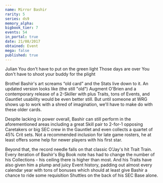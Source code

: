 ```yaml
---
name: Mirror Bashir
rarity: 5
series: ds9
memory_alpha:
bigbook_tier: 7
events: 54
in_portal: true
date: 21/08/2017
obtained: Event
mega: false
published: true
---
```


Julian
You don't have to put on the green light
Those days are over
You don't have to shoot your buddy for the plight

Brothel Bashir's art screams “old card” and the Stats live down to it. An updated version looks like (the still "old") Augment O'Brien and a contemporary release of a 2-Skiller with plus Traits, tons of Events, and Gauntlet usability would be even better still. But until someone at WRG shows up to work with a shred of imagination, we'll have to make do with these older cards.

Despite lacking in power overall, Bashir can still perform in the aforementioned areas including a great Skill pair to 2-for-1 opposing Caretakers or big SEC crew in the Gauntlet and even collects a quartet of 45% Crit sets. Not a recommended inclusion for late game rosters, he at least offers some help for newer players with his first star.

Beyond that, the record needle falls on that classic O'Jay's hit Trait Train. Every iteration of Bashir's Big Book note has had to change the number of his Collections - his ceiling there is higher than most. And his Traits have also given him a plump and juicy Event history, padding out almost every calendar year with tons of bonuses which should at least give Bashir a chance to ride some requisition Shuttles on the back of his SEC Base alone.
